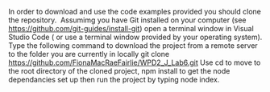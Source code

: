 In order to download and use the code examples provided you should clone the repository. 
Assumimg you have Git installed on your computer (see https://github.com/git-guides/install-git) open a terminal window in Visual Studio Code ( or use a terminal window provided by your operating system). Type the following command to download the project from a remote server to the folder you are currently in locally
git clone https://github.com/FionaMacRaeFairlie/WPD2_J_Lab6.git
Use cd to move to the root directory of the cloned project, npm install to get the node dependancies set up then run the project by typing node index.
